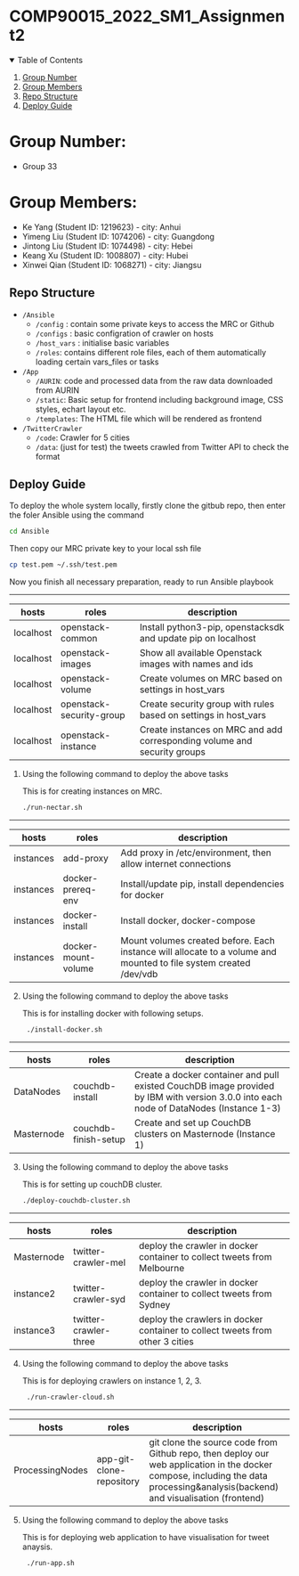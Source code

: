# COMP90015_2022_SM1_Assignment2

<!-- TABLE OF CONTENTS -->
<details open="open">
  <summary>Table of Contents</summary>
  <ol>
    <li><a href="#group-number">Group Number</a></li>
    <li><a href="#group-members">Group Members</a></li>
    <li><a href="#repo-structure">Repo Structure</a></li>
    <li><a href="#deploy-guide">Deploy Guide</a></li>
  </ol>
</details>


# Group Number:  
- Group 33

# Group Members:  
- Ke Yang (Student ID: 1219623) - city: Anhui
- Yimeng Liu (Student ID: 1074206) - city: Guangdong
- Jintong Liu (Student ID: 1074498) - city: Hebei
- Keang Xu (Student ID: 1008807) - city: Hubei
- Xinwei Qian (Student ID: 1068271) - city: Jiangsu

## Repo Structure 
- `/Ansible`
  - `/config` : contain some private keys to access the MRC or Github
  - `/configs` : basic configration of crawler on hosts 
  - `/host_vars` : initialise basic variables 
  - `/roles`: contains different role files, each of them automatically loading certain vars_files or tasks
- `/App`
  - `/AURIN`: code and processed data from the raw data downloaded from AURIN
  - `/static`:  Basic setup for frontend including background image, CSS styles, echart layout etc.  
  - `/templates`: The HTML file which will be rendered as frontend
- `/TwitterCrawler`
  - `/code`: Crawler for 5 cities 
  - `/data`: (just for test) the tweets crawled from Twitter API to check the format


<!-- Deploy Guide -->
## Deploy Guide

To deploy the whole system locally, firstly clone the gitbub repo, then enter the foler Ansible using the command
   ```sh
   cd Ansible
   ```
Then copy our MRC private key to your local ssh file
   ```sh
   cp test.pem ~/.ssh/test.pem
   ```

Now you finish all necessary preparation, ready to run Ansible playbook

----



| hosts     | roles                    | description                                                              |
| --------- | ------------------------ | ------------------------------------------------------------------------ |
| localhost | openstack-common         | Install python3-pip, openstacksdk and update pip on localhost            |
| localhost | openstack-images         | Show all available Openstack images with names and ids                   |
| localhost | openstack-volume         | Create volumes on MRC based on settings in host\_vars                    |
| localhost | openstack-security-group | Create security group with rules based on settings in host\_vars         |
| localhost | openstack-instance       | Create instances on MRC and add corresponding volume and security groups |

1. 
   Using the following command to deploy the above tasks
   
   This is for creating instances on MRC.
   ```sh
   ./run-nectar.sh
   ```
   
----


| hosts     | roles               | description                                                                                                       |
| --------- | ------------------- | ----------------------------------------------------------------------------------------------------------------- |
| instances | add-proxy           | Add proxy in /etc/environment, then allow internet connections                                                    |
| instances | docker-prereq-env   | Install/update pip, install dependencies for docker                                                               |
| instances | docker-install      | Install docker, docker-compose                                                                                    |
| instances | docker-mount-volume | Mount volumes created before. Each instance will allocate to a volume and mounted to file system created /dev/vdb |


2. 
    Using the following command to deploy the above tasks
    
    This is for installing docker with following setups.
   ```sh
    ./install-docker.sh
   ```
   
   
----



   
| hosts      | roles                | description                                                                                                                            |
| ---------- | -------------------- | -------------------------------------------------------------------------------------------------------------------------------------- |
| DataNodes  | couchdb-install      | Create a docker container and pull existed CouchDB image provided by IBM with version 3.0.0 into each node of DataNodes (Instance 1-3) |
| Masternode | couchdb-finish-setup | Create and set up CouchDB clusters on Masternode (Instance 1)                                                                          |
   

3. 
    Using the following command to deploy the above tasks
    
    This is for setting up couchDB cluster.
   
   ```sh
   ./deploy-couchdb-cluster.sh
   ```
   
   
----



| hosts      | roles                 | description                                                                   |
| ---------- | --------------------- | ----------------------------------------------------------------------------- |
| Masternode | twitter-crawler-mel   | deploy the crawler in docker container to collect tweets from Melbourne       |
| instance2  | twitter-crawler-syd   | deploy the crawler in docker container to collect tweets from Sydney          |
| instance3  | twitter-crawler-three | deploy the crawlers in docker container to collect tweets from other 3 cities | 
  
4. 
   Using the following command to deploy the above tasks
   
   This is for deploying crawlers on instance 1, 2, 3.
   ```sh
    ./run-crawler-cloud.sh
   ```
   
----




| hosts           | roles                    | description                                                                                                                                                                     |
| --------------- | ------------------------ | ------------------------------------------------------------------------------------------------------------------------------------------------------------------------------- |
| ProcessingNodes | app-git-clone-repository | git clone the source code from Github repo, then deploy our web application in the docker compose, including the data processing&analysis(backend) and visualisation (frontend) |
5. 
   Using the following command to deploy the above tasks
   
   This is for deploying web application to have visualisation for tweet anaysis.
   ```sh
    ./run-app.sh
   ```
   
